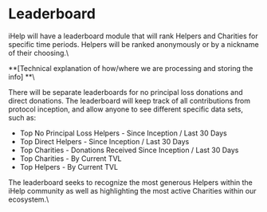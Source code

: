 # Leaderboard

iHelp will have a leaderboard module that will rank Helpers and Charities for specific time periods. Helpers will be ranked anonymously or by a nickname of their choosing.\


**\[Technical explanation of how/where we are processing and storing the info] **\


There will be separate leaderboards for no principal loss donations and direct donations. The leaderboard will keep track of all contributions from protocol inception, and allow anyone to see different specific data sets, such as:

* Top No Principal Loss Helpers - Since Inception / Last 30 Days
* Top Direct Helpers - Since Inception / Last 30 Days
* Top Charities -  Donations Received Since Inception / Last 30 Days
* Top Charities - By Current TVL
* Top Helpers - By Current TVL

The leaderboard seeks to recognize the most generous Helpers within the iHelp community as well as highlighting the most active Charities within our ecosystem.\


## &#x20;
